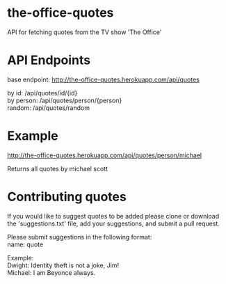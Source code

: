 # the-office-quotes
API for fetching quotes from the TV show 'The Office'

# API Endpoints
base endpoint: http://the-office-quotes.herokuapp.com/api/quotes

by id: /api/quotes/id/{id} <br />
by person: /api/quotes/person/{person} <br />
random: /api/quotes/random

# Example
http://the-office-quotes.herokuapp.com/api/quotes/person/michael

Returns all quotes by michael scott

# Contributing quotes
If you would like to suggest quotes to be added please clone or download
the 'suggestions.txt' file, add your suggestions, and submit a pull request.

Please submit suggestions in the following format:  
name: quote

Example:  
Dwight: Identity theft is not a joke, Jim!  
Michael: I am Beyonce always.

